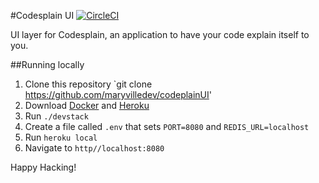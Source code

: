 #Codesplain UI
[![CircleCI](https://circleci.com/gh/maryvilledev/codesplainUI.svg?style=svg)](https://circleci.com/gh/maryvilledev/codesplainUI)

UI layer for Codesplain, an application to have your code explain itself to you.

##Running locally

1. Clone this repository `git clone https://github.com/maryvilledev/codeplainUI'
2. Download [Docker](https://docs.docker.com/engine/installation/) and [Heroku](https://devcenter.heroku.com/articles/heroku-cli)
3. Run `./devstack`
4. Create a file called `.env` that sets `PORT=8080` and `REDIS_URL=localhost`
5. Run `heroku local`
6. Navigate to `http//localhost:8080`

Happy Hacking!
